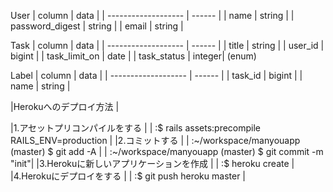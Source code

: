 User
|  column             |  data  |
| ------------------- | ------ |
| name                | string |
| password_digest     | string |
| email               | string |

Task
|  column             |  data  |
| ------------------- | ------ |
| title               | string |
| user_id             | bigint |
| task_limit_on       | date   |
| task_status         | integer| (enum)

Label
|  column             |  data  |
| ------------------- | ------ |
| task_id             | bigint |
| name                | string |

|Herokuへのデプロイ方法                                    |

|1.アセットプリコンパイルをする                              |
| :$ rails assets:precompile RAILS_ENV=production       |
|2.コミットする                                           |
| :~/workspace/manyouapp (master) $ git add -A          |
| :~/workspace/manyouapp (master) $ git commit -m "init"|
|3.Herokuに新しいアプリケーションを作成                      |
| :$ heroku create                                      |
|4.Herokuにデプロイをする                                  |
| :$ git push heroku master                             |
